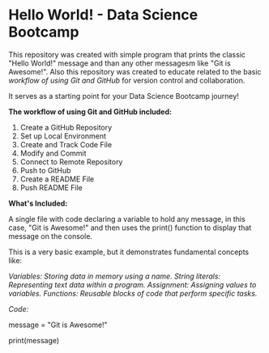 # **Hello World! - Data Science Bootcamp**
This repository was created with simple program that prints the classic "Hello World!" message and than any other messagesm like "Git is Awesome!". 
Also this repository was created to educate related to the basic *workflow of using Git and GitHub* for version control and collaboration.

It serves as a starting point for your Data Science Bootcamp journey!

**The workflow of using Git and GitHub included:**

1. Create a GitHub Repository
2. Set up Local Environment
3. Create and Track Code File
4. Modify and Commit
5. Connect to Remote Repository
6. Push to GitHub
7. Create a README File
8. Push README File

**What's Included:**

A single file with code declaring a variable to hold any message, in this case, "Git is Awesome!" and then uses the print() function to display that message on the console.

This is a very basic example, but it demonstrates fundamental concepts like:

*Variables: Storing data in memory using a name.*
*String literals: Representing text data within a program.*
*Assignment: Assigning values to variables.*
*Functions: Reusable blocks of code that perform specific tasks.*

*Code:*

message = "Git is Awesome!"

print(message)

